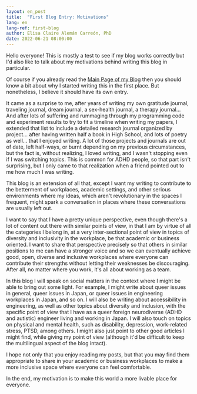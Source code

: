 ```yaml
---
layout: en_post
title:  "First Blog Entry: Motivations"
lang: en
lang-ref: first-blog
author: Elisa Claire Alemán Carreón, PhD
date: 2022-06-21 08:00:00
---
```


Hello everyone! This is mostly a test to see if my blog works correctly but I'd also like to talk about my motivations behind writing this blog in particular. 

Of course if you already read the [Main Page of my Blog](/{{page.lang}}\blog) then you should know a bit about why I started writing this in the first place. But nonetheless, I believe it should have its own entry.

It came as a surprise to me, after years of writing my own gratitude journal, traveling journal, dream journal, a sex-health journal, a therapy journal... And after lots of suffering and rummaging through my programming code and experiment results to try to fit a timeline when writing my papers, I extended that list to include a detailed research journal organized by project... after having written half a book in High School, and lots of poetry as well... that I enjoyed writing. A lot of those projects and journals are out of date, left half-ways, or burnt depending on my previous circumstances, but the fact is, without realizing, I loved writing, and I wasn't stopping even if I was switching topics. This is common for ADHD people, so that part isn't surprising, but I only came to that realization when a friend pointed out to me how much I was writing. 

This blog is an extension of all that, except I want my writing to contribute to the betterment of workplaces, academic settings, and other serious environments where my ideas, which aren't revolutionary in the spaces I frequent, might spark a conversation in places where these conversations are usually left out.

I want to say that I have a pretty unique perspective, even though there's a lot of content out there with similar points of view, in that I am by virtue of all the categories I belong in, at a very inter-sectional point of view in topics of diversity and inclusivity in the workplace, be that academic or business oriented. I want to share that perspective precisely so that others in similar positions to me can have a stronger voice and so we can eventually achieve good, open, diverse and inclusive workplaces where everyone can contribute their strengths without letting their weaknesses be discouraging. After all, no matter where you work, it's all about working as a team.

In this blog I will speak on social matters in the context where I might be able to bring out some light. For example, I might write about queer issues in general, queer issues in Japan, or queer issues in engineering workplaces in Japan, and so on. I will also be writing about accessibility in engineering, as well as other topics about diversity and inclusion, with the specific point of view that I have as a queer foreign neurodiverse (ADHD and autistic) engineer living and working in Japan. I will also touch on topics on physical and mental health, such as disability, depression, work-related stress, PTSD, among others. I might also just point to other good articles I might find, while giving my point of view (although it'd be difficult to keep the multilingual aspect of the blog intact).

I hope not only that you enjoy reading my posts, but that you may find them appropriate to share in your academic or business workplaces to make a more inclusive space where everyone can feel comfortable.

In the end, my motivation is to make this world a more livable place for everyone.